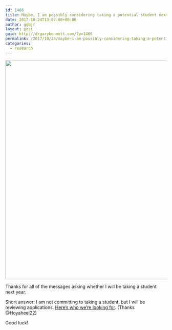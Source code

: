 ```yaml
---
id: 1466
title: Maybe, I am possibly considering taking a potential student next year
date: 2017-10-24T13:07:08+00:00
author: ggbjr
layout: post
guid: http://drgarybennett.com/?p=1466
permalink: /2017/10/24/maybe-i-am-possibly-considering-taking-a-potential-student-next-year/
categories:
  - research
---
```

[<img src="http://drgarybennett.com/wp-content/uploads/2017/10/sebas-ribas-310260-1-1024x683.jpg" alt="" width="1024" height="683" class="aligncenter size-large wp-image-1468" srcset="http://drgarybennett.com/wp-content/uploads/2017/10/sebas-ribas-310260-1-1024x683.jpg 1024w, http://drgarybennett.com/wp-content/uploads/2017/10/sebas-ribas-310260-1-300x200.jpg 300w, http://drgarybennett.com/wp-content/uploads/2017/10/sebas-ribas-310260-1-768x512.jpg 768w" sizes="(max-width: 1024px) 100vw, 1024px" />](http://drgarybennett.com/wp-content/uploads/2017/10/sebas-ribas-310260-1.jpg)

Thanks for all of the messages asking whether I will be taking a student next year.

Short answer: I am not committing to taking a student, but I will be reviewing applications. [Here&#8217;s who we&#8217;re looking for](http://drgarybennett.com/2015/08/17/am-i-taking-a-student-in-2016/). (Thanks @Hoyaheel22)

Good luck!